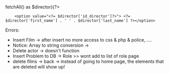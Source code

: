 <?php foreach ($directors -> fetchAll() as $director){?>
        <option value="<?= $director['id_director']?>"> <?= $director['first_name'] . ' ' . $director['last_name'] ?></option>
<?php } ?>



Errors:
- Insert Film -> after insert no more access to css & php & police, ....
-  Notice: Array to string conversion ->
- Delete actor -> doesn't function
- Insert Problem to DB -> Role >> wont add to list of role page
- delete films -> back -> instead of going to home page, the elements that are deleted will show up!



<!-- - in deleteActor.php we have 12 actors but in listActors.php we have 13 actors! -->